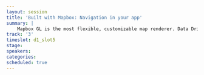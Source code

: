 ```yaml
---
layout: session
title: 'Built with Mapbox: Navigation in your app'
summary: |
    Mapbox GL is the most flexible, customizable map renderer. Data Driven Styling, Runtime Styling, and custom data layers enable developers to mix their own data into Mapbox basemaps with the best performance.
track: '3'
timeslot: d1_slot5
stage:
speakers:
categories:
scheduled: true
---
```

